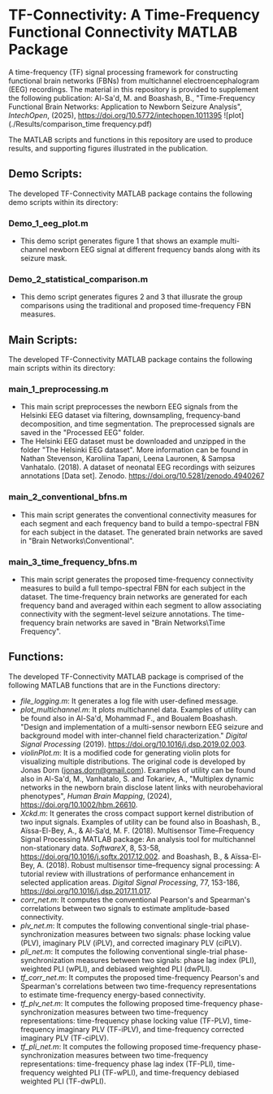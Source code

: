 # TF-Connectivity: A Time-Frequency Functional Connectivity MATLAB Package 
A time-frequency (TF) signal processing framework for constructing functional brain networks (FBNs) from multichannel electroencephalogram (EEG) recordings. The material in this repository is provided to supplement the following publication:
Al-Sa'd, M. and Boashash, B., "Time-Frequency Functional Brain Networks: Application to Newborn Seizure Analysis", *IntechOpen*, (2025), https://doi.org/10.5772/intechopen.1011395
![plot](./Results/comparison_time frequency.pdf)

The MATLAB scripts and functions in this repository are used to produce results, and supporting figures illustrated in the publication.

## Demo Scripts:
The developed TF-Connectivity MATLAB package contains the following demo scripts within its directory:
### Demo_1_eeg_plot.m
-   This demo script generates figure 1 that shows an example multi-channel newborn EEG signal at different frequency bands along with its seizure mask.
### Demo_2_statistical_comparison.m
-   This demo script generates figures 2 and 3 that illusrate the group comparisons using the traditional and proposed time-frequency FBN measures.

## Main Scripts:
The developed TF-Connectivity MATLAB package contains the following main scripts within its directory:
### main_1_preprocessing.m
-   This main script preprocesses the newborn EEG signals from the Helsinki EEG dataset via filtering, downsampling, frequency-band decomposition, and time segmentation. The preprocessed signals are saved in the "Processed EEG" folder.
-   The Helsinki EEG dataset must be downloaded and unzipped in the folder "The Helsinki EEG dataset". More information can be found in Nathan Stevenson, Karoliina Tapani, Leena Lauronen, & Sampsa Vanhatalo. (2018). A dataset of neonatal EEG recordings with seizures annotations [Data set]. Zenodo. https://doi.org/10.5281/zenodo.4940267
### main_2_conventional_bfns.m
-   This main script generates the conventional connectivity measures for each segment and each frequency band to build a tempo-spectral FBN for each subject in the dataset. The generated brain networks are saved in "Brain Networks\Conventional".
### main_3_time_frequency_bfns.m
-   This main script generates the proposed time-frequency connectivity measures to build a full tempo-spectral FBN for each subject in the dataset. The time-frequency brain networks are generated for each frequency band and averaged within each segment to allow associating connectivity with the segment-level seizure annotations. The time-frequency brain networks are saved in "Brain Networks\Time Frequency".

## Functions:
The developed TF-Connectivity MATLAB package is comprised of the following MATLAB functions that are in the Functions directory:
-   *file_logging.m*: It generates a log file with user-defined message.
-   *plot_multichannel.m*: It plots multichannel data. Examples of utility can be found also in Al-Sa'd, Mohammad F., and Boualem Boashash. "Design and implementation of a multi-sensor newborn EEG seizure and background model with inter-channel field characterization." *Digital Signal Processing* (2019). https://doi.org/10.1016/j.dsp.2019.02.003.
-   *violinPlot.m*: It is a modified code for generating violin plots for visualizing multiple distributions. The original code is developed by Jonas Dorn (jonas.dorn@gmail.com). Examples of utility can be found also in Al-Sa'd, M., Vanhatalo, S. and Tokariev, A., "Multiplex dynamic networks in the newborn brain disclose latent links with neurobehavioral phenotypes", *Human Brain Mapping*, (2024), https://doi.org/10.1002/hbm.26610.
-   *Xckd.m*: It generates the cross compact support kernel distribution of two input signals. Examples of utility can be found also in Boashash, B., Aïssa-El-Bey, A., & Al-Sa’d, M. F. (2018). Multisensor Time–Frequency Signal Processing MATLAB package: An analysis tool for multichannel non-stationary data. *SoftwareX*, 8, 53-58, https://doi.org/10.1016/j.softx.2017.12.002. and Boashash, B., & Aïssa-El-Bey, A. (2018). Robust multisensor time–frequency signal processing: A tutorial review with illustrations of performance enhancement in selected application areas. *Digital Signal Processing*, 77, 153-186, https://doi.org/10.1016/j.dsp.2017.11.017.
-   *corr_net.m*: It computes the conventional Pearson's and Spearman's correlations between two signals to estimate amplitude-based connectivity.
-   *plv_net.m*: It computes the following conventional single-trial phase-synchronization measures between two signals: phase locking value (PLV), imaginary PLV (iPLV), and corrected imaginary PLV (ciPLV).
-   *pli_net.m*: It computes the following conventional single-trial phase-synchronization measures between two signals: phase lag index (PLI), weighted PLI (wPLI), and debiased weighted PLI (dwPLI).
-   *tf_corr_net.m*: It computes the proposed time-frequency Pearson's and Spearman's correlations between two time-frequency representations to estimate time-frequency energy-based connectivity.
-   *tf_plv_net.m*: It computes the following proposed time-frequency phase-synchronization measures between two time-frequency representations: time-frequency phase locking value (TF-PLV), time-frequency imaginary PLV (TF-iPLV), and time-frequency corrected imaginary PLV (TF-ciPLV).
-   *tf_pli_net.m*: It computes the following proposed time-frequency phase-synchronization measures between two time-frequency representations: time-frequency phase lag index (TF-PLI), time-frequency weighted PLI (TF-wPLI), and time-frequency debiased weighted PLI (TF-dwPLI).


